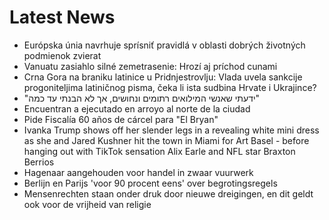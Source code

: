 # Latest News
-  Európska únia navrhuje sprísniť pravidlá v oblasti dobrých životných podmienok zvierat
-  Vanuatu zasiahlo silné zemetrasenie: Hrozí aj príchod cunami
-  Crna Gora na braniku latinice u Pridnjestrovlju: Vlada uvela sankcije progoniteljima latiničnog pisma, čeka li ista sudbina Hrvate i Ukrajince?
-  "ידעתי שאנשי המילואים רתומים ונחושים, אך לא הבנתי עד כמה"
-  Encuentran a ejecutado en arroyo al norte de la ciudad
-  Pide Fiscalía 60 años de cárcel para "El Bryan"
-  Ivanka Trump shows off her slender legs in a revealing white mini dress as she and Jared Kushner hit the town in Miami for Art Basel - before hanging out with TikTok sensation Alix Earle and NFL star Braxton Berrios
-  Hagenaar aangehouden voor handel in zwaar vuurwerk
-  Berlijn en Parijs 'voor 90 procent eens' over begrotingsregels
-  Mensenrechten staan onder druk door nieuwe dreigingen, en dit geldt ook voor de vrijheid van religie
